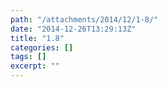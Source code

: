 ```yaml
---
path: "/attachments/2014/12/1-8/"
date: "2014-12-26T13:29:13Z"
title: "1.8"
categories: []
tags: []
excerpt: ""
---
```


